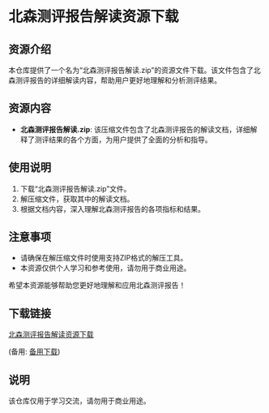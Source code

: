 # 北森测评报告解读资源下载

## 资源介绍

本仓库提供了一个名为“北森测评报告解读.zip”的资源文件下载。该文件包含了北森测评报告的详细解读内容，帮助用户更好地理解和分析测评结果。

## 资源内容

- **北森测评报告解读.zip**: 该压缩文件包含了北森测评报告的解读文档，详细解释了测评结果的各个方面，为用户提供了全面的分析和指导。

## 使用说明

1. 下载“北森测评报告解读.zip”文件。
2. 解压缩文件，获取其中的解读文档。
3. 根据文档内容，深入理解北森测评报告的各项指标和结果。

## 注意事项

- 请确保在解压缩文件时使用支持ZIP格式的解压工具。
- 本资源仅供个人学习和参考使用，请勿用于商业用途。

希望本资源能够帮助您更好地理解和应用北森测评报告！

## 下载链接
[北森测评报告解读资源下载](https://pan.quark.cn/s/3ea25cae965d) 

(备用: [备用下载](https://pan.baidu.com/s/1deAGgoUYvI500i781uHLJw?pwd=1234))

## 说明

该仓库仅用于学习交流，请勿用于商业用途。
